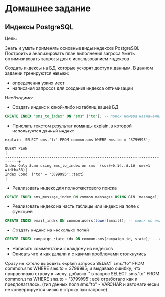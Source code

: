 # Домашнее задание
## Индексы PostgreSQL
Цель:

Знать и уметь применять основные виды индексов PostgreSQL Построить и анализировать план выполнения запроса Уметь оптимизировать запросы для с использованием индексов

Создать индексы на БД, которые ускорят доступ к данным. В данном задании тренируются навыки:
- определения узких мест
- написания запросов для создания индекса оптимизации 

Необходимо:
- Создать индекс к какой-либо из таблиц вашей БД
``` sql
CREATE INDEX "sms_to_index" ON "sms" ("to"); -- поиск номера назначения sms
```
- Прислать текстом результат команды explain, в которой используется данный индекс
```
explain  SELECT sms."to" FROM common.sms WHERE sms.to = '3799995';

QUERY PLAN                                                                  |
----------------------------------------------------------------------------+
Index Only Scan using sms_to_index on sms  (cost=0.14..8.16 rows=1 width=58)|
Index Cond: ("to" = '3799995'::text)                                        |
```

- Реализовать индекс для полнотекстового поиска
``` sql
CREATE INDEX sms_message_index ON common.messages USING GIN (message); -- поиск по тексту смс
```

- Реализовать индекс на часть таблицы или индекс на поле с функцией
``` sql
CREATE INDEX email_index ON common.users(lower(email)); -- поиск по email.
```

- Создать индекс на несколько полей
``` sql
CREATE INDEX campaign_state_idx ON common.sms(campaign_id, state); -- статистика по состояниям отправленных смс
```
- Написать комментарии к каждому из индексов
- Описать что и как делали и с какими проблемами столкнулись

Сразу не хотело выводить explain запроса SELECT sms."to" FROM common.sms WHERE sms.to = 3799995; и выдавало ошибку, что
приравниваю строку к числу, добавив '' в запрос SELECT sms."to" FROM common.sms WHERE sms.to = '3799995'; всё отработало
как и предполагалось. (тип данных поля sms."to" - VARCHAR и автоматически не конвертируется число в строку при запросе)

